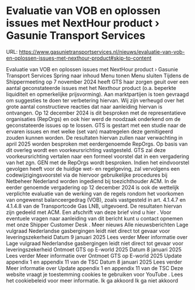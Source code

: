 # Evaluatie van VOB en oplossen issues met NextHour product › Gasunie Transport Services

URL: https://www.gasunietransportservices.nl/nieuws/evaluatie-van-vob-en-oplossen-issues-met-nexthour-product#skip-to-content

Evaluatie van VOB en oplossen issues met NextHour product › Gasunie Transport Services
Spring naar inhoud
Menu tonen
Menu sluiten
Tijdens de Shippermeeting op 7 november 2024 heeft
GTS
haar zorgen geuit over een aantal geconstateerde issues met het Nexthour product (o.a. beperkte liquiditeit en opmerkelijke prijsvorming). Aan marktpartijen is toen gevraagd om suggesties te doen ter verbetering hiervan. Wij zijn verheugd over het grote aantal constructieve reacties dat naar aanleiding hiervan is ontvangen.
Op 12 december 2024 is dit besproken met de representatieve organisaties (RepOrgs) en ook hier werd de noodzaak onderkend om de geconstateerde issues op te lossen.
GTS
is gestart met een studie naar de ervaren issues en met welke (set van) maatregelen deze gemitigeerd zouden kunnen worden. De resultaten hiervan zullen naar verwachting in april 2025 worden besproken met eerdergenoemde RepOrgs. Op basis van dit overleg wordt een voorkeursrichting vastgesteld.
GTS
zal deze voorkeursrichting vertalen naar een formeel voorstel dat in een vergadering van het zgn. GEN met de RepOrgs wordt besproken.
Indien het eindvoorstel gevolgen heeft voor de huidige wet- en regelgeving, zal vervolgens een codewijzigingsvoorstel via de hiervoor gebruikelijke procedures bij Netbeheer Nederland worden ingediend bij toezichthouder ACM.
In de eerder genoemde vergadering op 12 december 2024 is ook de wettelijk verplichte evaluatie van de werking van de regels rondom het voorkomen van ongewenst balanceergedrag (VOB), zoals vastgesteld in art. 4.1.4.7 en 4.1.4.8 van de Transportcode
Gas
LNB, uitgevoerd. De resultaten hiervan zijn gedeeld met ACM. Een afschrift van deze brief vind u
hier
.
Voor eventuele vragen naar aanleiding van dit bericht kunt u contact opnemen met onze
Shipper Customer Desk
.
Meer nieuws
Alle nieuwsberichten
Lage vulgraad Nederlandse gasbergingen leidt niet direct tot gevaar voor leveringszekerheid
Datum
9 januari 2025
Lees verder
Meer informatie over Lage vulgraad Nederlandse gasbergingen leidt niet direct tot gevaar voor leveringszekerheid
Ontmoet GTS op E-world 2025
Datum
8 januari 2025
Lees verder
Meer informatie over Ontmoet GTS op E-world 2025
Update appendix 1 en appendix 11 van de TSC
Datum
8 januari 2025
Lees verder
Meer informatie over Update appendix 1 en appendix 11 van de TSC
Deze website vraagt je toestemming cookies te gebruiken voor
YouTube
. Lees het
cookiebeleid
voor meer informatie.
Ik ga akkoord
Ik ga niet akkoord